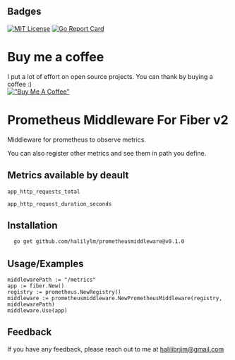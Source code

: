 
## Badges

[![MIT License](https://img.shields.io/badge/License-MIT-green.svg)](https://choosealicense.com/licenses/mit/) [![Go Report Card](https://goreportcard.com/badge/github.com/halilylm/prometheusmiddleware)](https://goreportcard.com/report/github.com/halilylm/prometheusmiddleware)

# Buy me a coffee
I put a lot of effort on open source projects. You can thank by buying a coffee :) <br />
[!["Buy Me A Coffee"](https://www.buymeacoffee.com/assets/img/custom_images/orange_img.png)](https://www.buymeacoffee.com/HxbwM8Z)


# Prometheus Middleware For Fiber v2

Middleware for prometheus to observe metrics.

You can also register other metrics and see them in path you define.


## Metrics available by deault

`app_http_requests_total`

`app_http_request_duration_seconds`


## Installation


```bash
  go get github.com/halilylm/prometheusmiddleware@v0.1.0
```
    
## Usage/Examples

```golang
middlewarePath := "/metrics"
app := fiber.New()
registry := prometheus.NewRegistry()
middleware := prometheusmiddleware.NewPrometheusMiddleware(registry, middlewarePath)
middleware.Use(app)
```


## Feedback

If you have any feedback, please reach out to me at halilibrjim@gmail.com

